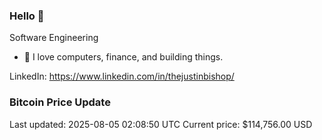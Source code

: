 ### Hello 🤙  

Software Engineering

- 🔭 I love computers, finance, and building things.
  
LinkedIn: https://www.linkedin.com/in/thejustinbishop/  




































































































































































































































































































































































































































































































































































































































































































































































































































































































































### Bitcoin Price Update
Last updated: 2025-08-05 02:08:50 UTC
Current price: $114,756.00 USD
